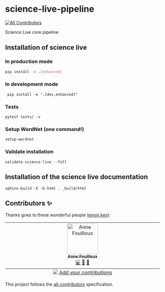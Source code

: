 # science-live-pipeline
<!-- ALL-CONTRIBUTORS-BADGE:START - Do not remove or modify this section -->
[![All Contributors](https://img.shields.io/badge/all_contributors-1-orange.svg?style=flat-square)](#contributors-)
<!-- ALL-CONTRIBUTORS-BADGE:END -->
Science Live core pipeline


## Installation of science live 

### In production mode

```bash
pip install -e .[enhanced]
```

### In development mode

```
 pip install -e ".[dev,enhanced]"
```

### Tests

```
pytest tests/ -v
```

### Setup WordNet (one command!)

```
setup-wordnet
```

### Validate installation  

```
validate-science-live --full
```

## Installation of the science live documentation

```
sphinx-build -E -b html . _build/html
```

## Contributors ✨

Thanks goes to these wonderful people ([emoji key](https://allcontributors.org/docs/en/emoji-key)):

<!-- ALL-CONTRIBUTORS-LIST:START - Do not remove or modify this section -->
<!-- prettier-ignore-start -->
<!-- markdownlint-disable -->
<table>
  <tbody>
    <tr>
      <td align="center" valign="top" width="14.28%"><a href="http://annefou.github.io/"><img src="https://avatars.githubusercontent.com/u/8168508?v=4?s=100" width="100px;" alt="Anne Fouilloux"/><br /><sub><b>Anne Fouilloux</b></sub></a><br /><a href="https://github.com/ScienceLiveHub/science-live-pipeline/commits?author=annefou" title="Code">💻</a> <a href="https://github.com/ScienceLiveHub/science-live-pipeline/commits?author=annefou" title="Documentation">📖</a> <a href="#ideas-annefou" title="Ideas, Planning, & Feedback">🤔</a></td>
    </tr>
  </tbody>
  <tfoot>
    <tr>
      <td align="center" size="13px" colspan="7">
        <img src="https://raw.githubusercontent.com/all-contributors/all-contributors-cli/1b8533af435da9854653492b1327a23a4dbd0a10/assets/logo-small.svg">
          <a href="https://all-contributors.js.org/docs/en/bot/usage">Add your contributions</a>
        </img>
      </td>
    </tr>
  </tfoot>
</table>

<!-- markdownlint-restore -->
<!-- prettier-ignore-end -->

<!-- ALL-CONTRIBUTORS-LIST:END -->

This project follows the [all-contributors](https://github.com/all-contributors/all-contributors) specification.
